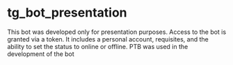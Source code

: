 # tg_bot_presentation
This bot was developed only for presentation purposes. Access to the bot is granted via a token. It includes a personal account, requisites, and the ability to set the status to online or offline. PTB was used in the development of the bot
